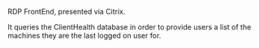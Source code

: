RDP FrontEnd, presented via Citrix.

It queries the ClientHealth database in order to provide users a list of the machines they are the last logged on user for.
